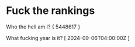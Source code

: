 # Fuck the rankings

Who the hell am I?
{ 5448617 }

What fucking year is it?
[ 2024-09-06T04:00:00Z ]
